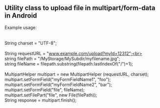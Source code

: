 <h2>Utility class to upload file in multipart/form-data in Android</h2>

Example usage:<br>
<br>
<br>
String charset = "UTF-8";<br>
<br>
String requestURL = "www.example.com/upload?myId=12312";<br>
<br>
string filePath = "/MyStorage/MySubdir/myfilename.jpg";<br>
string fileName = filepath.substring(filepath.lastIndexOf("/")+1);<br>
<br>
MultipartHelper  multipart = new MultipartHelper (requestURL, charset);<br>
multipart.setFormField("myFormFieldName1", "foo");<br>
multipart.setFormField("myFormFieldName2", "bar");<br>
multipart.setFormField("file", fileName);<br>
multipart.setFilePart("file", new File(filePath));<br>
String response = multipart.finish();<br>